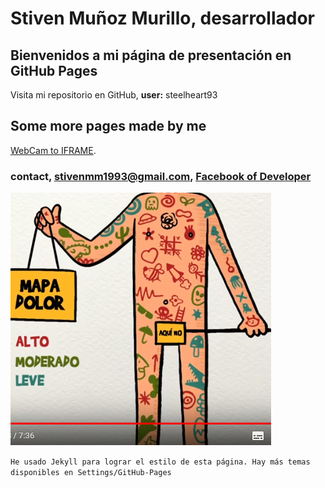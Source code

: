 
# Stiven Muñoz Murillo, desarrollador



## Bienvenidos a mi página de presentación en GitHub Pages
Visita mi repositorio en GitHub, **user:** steelheart93 

## Some more pages made by me
[WebCam to IFRAME](https://steelheart93.github.io/camara).


### contact, stivenmm1993@gmail.com, [Facebook of Developer](https://www.facebook.com/stiven.munozmurillo)
![image](imagen.png)




```He usado Jekyll para lograr el estilo de esta página. Hay más temas disponibles en Settings/GitHub-Pages```
